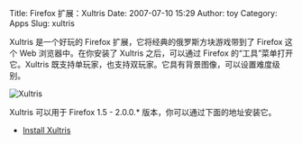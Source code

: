 Title: Firefox 扩展：Xultris
Date: 2007-07-10 15:29
Author: toy
Category: Apps
Slug: xultris

Xultris 是一个好玩的 Firefox 扩展，它将经典的俄罗斯方块游戏带到了
Firefox 这个 Web 浏览器中。在你安装了 Xultris 之后，可以通过 Firefox
的“工具”菜单打开它。Xultris
既支持单玩家，也支持双玩家。它具有背景图像，可以设置难度级别。

![Xultris](http://i.linuxtoy.org/i/2007/07/xultris.jpg)

Xultris 可以用于 Firefox 1.5 - 2.0.0.*
版本，你可以通过下面的地址安装它。

- [Install Xultris](https://addons.mozilla.org/en-US/firefox/addon/2155)
